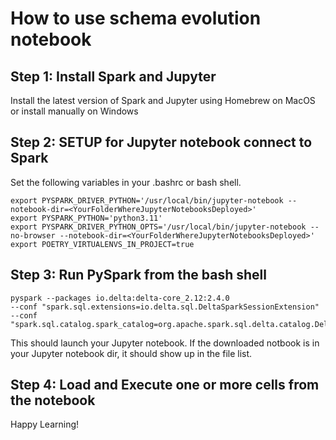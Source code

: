 # How to use schema evolution notebook

## Step 1: Install Spark and Jupyter
Install the latest version of Spark and Jupyter using Homebrew on MacOS or install manually on Windows 

## Step 2: SETUP for Jupyter notebook connect to Spark
Set the following variables in your .bashrc or bash shell. 

```
export PYSPARK_DRIVER_PYTHON='/usr/local/bin/jupyter-notebook --notebook-dir=<YourFolderWhereJupyterNotebooksDeployed>'
export PYSPARK_PYTHON='python3.11'
export PYSPARK_DRIVER_PYTHON_OPTS='/usr/local/bin/jupyter-notebook --no-browser --notebook-dir=<YourFolderWhereJupyterNotebooksDeployed>'
export POETRY_VIRTUALENVS_IN_PROJECT=true
```
## Step 3: Run PySpark from the bash shell
```
pyspark --packages io.delta:delta-core_2.12:2.4.0
--conf "spark.sql.extensions=io.delta.sql.DeltaSparkSessionExtension"
--conf "spark.sql.catalog.spark_catalog=org.apache.spark.sql.delta.catalog.DeltaCatalog"
```

This should launch your Jupyter notebook. If the downloaded notbook is in your Jupyter notebook dir, it should show up in the file list. 

## Step 4: Load and Execute one or more cells from the notebook
Happy Learning! 
